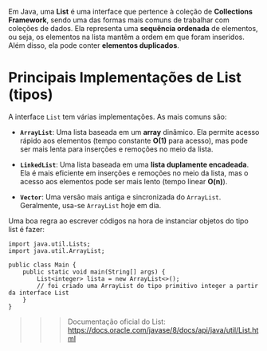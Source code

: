 Em Java, uma **List** é uma interface que pertence à coleção de **Collections Framework**, sendo uma das formas mais comuns de trabalhar com coleções de dados. Ela representa uma **sequência ordenada** de elementos, ou seja, os elementos na lista mantêm a ordem em que foram inseridos. Além disso, ela pode conter **elementos duplicados**.

# Principais Implementações de List (tipos)

A interface `List` tem várias implementações. As mais comuns são:

- **`ArrayList`**: Uma lista baseada em um **array** dinâmico. Ela permite acesso rápido aos elementos (tempo constante **O(1)** para acesso), mas pode ser mais lenta para inserções e remoções no meio da lista.
    
- **`LinkedList`**: Uma lista baseada em uma **lista duplamente encadeada**. Ela é mais eficiente em inserções e remoções no meio da lista, mas o acesso aos elementos pode ser mais lento (tempo linear **O(n)**).
    
- **`Vector`**: Uma versão mais antiga e sincronizada do `ArrayList`. Geralmente, usa-se `ArrayList` hoje em dia.

Uma boa regra ao escrever códigos na hora de instanciar objetos do tipo list é fazer:

```
import java.util.Lists;
import java.util.ArrayList;

public class Main {
	public static void main(String[] args) {
		List<integer> lista = new ArrayList<>();
		// foi criado uma ArrayList do tipo primitivo integer a partir da interface List
	}
}
```

>>> Documentação oficial do List: https://docs.oracle.com/javase/8/docs/api/java/util/List.html
